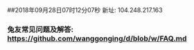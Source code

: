 ##2018年09月28日07时12分07秒 新址: 104.248.217.163
### 兔友常见问题及解答: https://github.com/wanggonging/d/blob/w/FAQ.md
